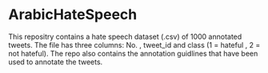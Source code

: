 # ArabicHateSpeech
This repositry contains a hate speech dataset (.csv) of 1000 annotated tweets. The file has three columns: No. , tweet_id and class (1 = hateful , 2 = not hateful).  The repo also contains the  annotation guidlines that have been used to annotate the tweets.
